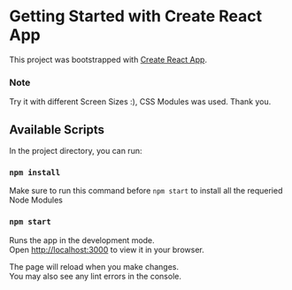 # Getting Started with Create React App

This project was bootstrapped with [Create React App](https://github.com/facebook/create-react-app).

### Note

Try it with different Screen Sizes :), CSS Modules was used.
Thank you.

## Available Scripts

In the project directory, you can run:

### `npm install`

Make sure to run this command before `npm start` to install all the requeried Node Modules

### `npm start`

Runs the app in the development mode.\
Open [http://localhost:3000](http://localhost:3000) to view it in your browser.

The page will reload when you make changes.\
You may also see any lint errors in the console.
